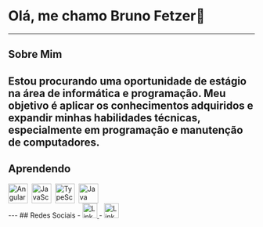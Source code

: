 # Olá, me chamo Bruno Fetzer👋
---
## Sobre Mim
Estou procurando uma oportunidade de estágio na área de informática e programação. Meu objetivo é aplicar os conhecimentos adquiridos e expandir minhas habilidades técnicas, especialmente em programação e manutenção de computadores.
---
## Aprendendo
<div style="display: flex; flex-wrap: wrap; gap: 8px;">
<a href="https://angular.io" target="_blank">
  <img src="https://cdn.jsdelivr.net/gh/devicons/devicon/icons/angularjs/angularjs-original.svg" alt="Angular" width="40" />
</a> 
<a href="https://developer.mozilla.org/en-US/docs/Web/JavaScript" target="_blank">
  <img src="https://cdn.jsdelivr.net/gh/devicons/devicon/icons/javascript/javascript-original.svg" alt="JavaScript" width="40" />
</a>
<a href="https://www.typescriptlang.org/" target="_blank">
  <img src="https://cdn.jsdelivr.net/gh/devicons/devicon/icons/typescript/typescript-original.svg" alt="TypeScript" width="40" />
</a>
<a href="https://www.java.com/" target="_blank">
  <img src="https://cdn.jsdelivr.net/gh/devicons/devicon/icons/java/java-original.svg" alt="Java" width="40" />
</a>
</div>
---
## Redes Sociais
- <a href="https://linkedin.com/in/brunofcrosa" target="_blank">
  <img src="https://img.shields.io/badge/LinkedIn-0077B5?style=for-the-badge&logo=linkedin&logoColor=white" alt="LinkedIn" width="30"/>
</a>
- <a href="https://instagram.com/brunofcrosa" target="_blank">
  <img src="https://img.shields.io/badge/LinkedIn-0077B5?style=for-the-badge&logo=linkedin&logoColor=white" alt="LinkedIn" width="30"/>
</a>



